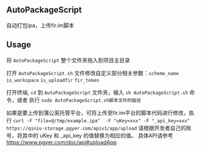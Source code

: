 ## AutoPackageScript
自动打包ipa，上传fir.im脚本
## Usage
将 `AutoPackageScript` 整个文件夹拖入到项目主目录

打开 `AutoPackageScript.sh` 文件修改自定义部分相关参数：`scheme_name` `is_workspace`  `is_uploadfir` `fir_token`

打开终端, `cd` 到 `AutoPackageScript` 文件夹，输入 `sh AutoPackageScript.sh` 命令，或者 执行 `sudo AutoPackageScript.sh脚本文件的路径`

如果是要上传到蒲公英托管平台，可将上传至fir.im平台的脚本代码进行修改，执行 `curl -F "file=@/tmp/example.ipa"  -F "uKey=xxx" -F "_api_key=xxx" https://qiniu-storage.pgyer.com/apiv1/app/upload` 请根据开发者自己的账号，将其中的 uKey 和 _api_key 的值替换为相应的值。 
具体API请参考 https://www.pgyer.com/doc/api#uploadApp
